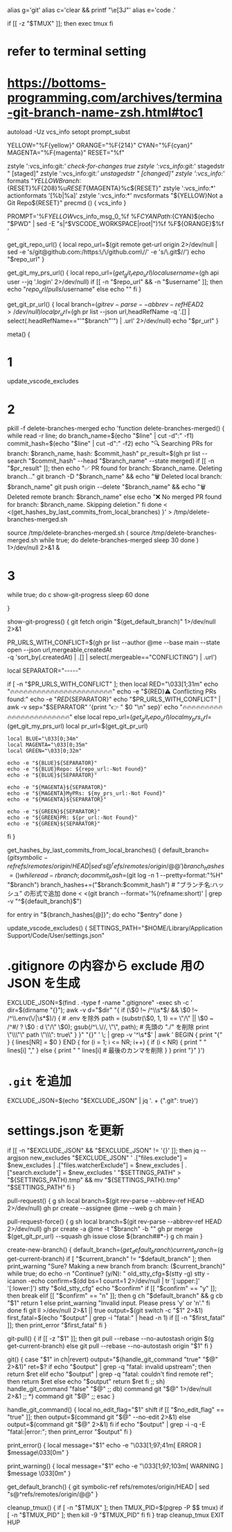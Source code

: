 alias g='git'
alias c='clear && printf "\e[3J"'
alias e='code .'

if [[ -z "$TMUX" ]]; then
  exec tmux
fi

# refer to terminal setting
# https://bottoms-programming.com/archives/termina-git-branch-name-zsh.html#toc1
autoload -Uz vcs_info
setopt prompt_subst

YELLOW="%F{yellow}"
ORANGE="%F{214}"
CYAN="%F{cyan}"
MAGENTA="%F{magenta}"
RESET="%f"

zstyle ':vcs_info:git:*' check-for-changes true
zstyle ':vcs_info:git:*' stagedstr " [staged]"
zstyle ':vcs_info:git:*' unstagedstr " [changed]"
zstyle ':vcs_info:*' formats "${YELLOW}Branch: %b${RESET}%F{208}%u${RESET}${MAGENTA}%c${RESET}"
zstyle ':vcs_info:*' actionformats '[%b|%a]'
zstyle ':vcs_info:*' nvcsformats "${YELLOW}Not a Git Repo${RESET}"
precmd () { vcs_info }

PROMPT='%F${YELLOW}$vcs_info_msg_0_%f
%F${CYAN}Path: %F${CYAN}$(echo "$PWD" | sed -E "s|^$VSCODE_WORKSPACE|root|")%f
%F${ORANGE}$%f '

get_git_repo_url() {
  local repo_url=$(git remote get-url origin 2>/dev/null | sed -e 's/git@github.com:/https:\/\/github.com\//' -e 's/\.git$//')
  echo "$repo_url"
}

get_git_my_prs_url() {
  local repo_url=$(get_git_repo_url)
  local username=$(gh api user --jq '.login' 2>/dev/null)
  if [[ -n "$repo_url" && -n "$username" ]]; then
    echo "$repo_url/pulls/$username"
  else
    echo ""
  fi
}

get_git_pr_url() {
  local branch=$(git rev-parse --abbrev-ref HEAD 2>/dev/null)
  local pr_url=$(gh pr list --json url,headRefName -q '.[] | select(.headRefName=="'"$branch"'") | .url' 2>/dev/null)
  echo "$pr_url"
}

meta() {
  # 1
  update_vscode_excludes

  # 2
  pkill -f delete-branches-merged
  echo 'function delete-branches-merged() {
    while read -r line; do
      branch_name=$(echo "$line" | cut -d":" -f1)
      commit_hash=$(echo "$line" | cut -d":" -f2)
      echo "🔍 Searching PRs for branch: $branch_name, hash: $commit_hash"
      pr_result=$(gh pr list --search "$commit_hash" --head "$branch_name" --state merged)
      if [[ -n "$pr_result" ]]; then
        echo "✅ PR found for branch: $branch_name. Deleting branch..."
        git branch -D "$branch_name" && echo "🗑 Deleted local branch: $branch_name"
        git push origin --delete "$branch_name" && echo "🗑 Deleted remote branch: $branch_name"
      else
        echo "❌ No merged PR found for branch: $branch_name. Skipping deletion."
      fi
    done < <(get_hashes_by_last_commits_from_local_branches)
  }' > /tmp/delete-branches-merged.sh

  source /tmp/delete-branches-merged.sh
  (
    source /tmp/delete-branches-merged.sh
    while true; do
      delete-branches-merged
      sleep 30
    done
  ) 1>/dev/null 2>&1 &

  # 3
  while true; do
    c
    show-git-progress
    sleep 60
  done

}

show-git-progress() {
  git fetch origin "$(get_default_branch)" 1>/dev/null 2>&1

  PR_URLS_WITH_CONFLICT=$(gh pr list --author @me --base main --state open --json url,mergeable,createdAt \
  -q 'sort_by(.createdAt) | .[] | select(.mergeable=="CONFLICTING") | .url')

  local SEPARATOR="-----"

  if [ -n "$PR_URLS_WITH_CONFLICT" ]; then
    local RED="\033[1;31m"
    echo "🔥🔥🔥🔥🔥🔥🔥🔥🔥🔥🔥🔥🔥🔥🔥🔥🔥🔥🔥🔥🔥🔥🔥"
    echo -e "${RED}⚠️  Conflicting PRs found:"
    echo -e "${RED}${SEPARATOR}"
    echo "$PR_URLS_WITH_CONFLICT" | awk -v sep="$SEPARATOR" '{print "👉 " $0 "\n" sep}'
    echo "🔥🔥🔥🔥🔥🔥🔥🔥🔥🔥🔥🔥🔥🔥🔥🔥🔥🔥🔥🔥🔥🔥🔥"
  else
    local repo_url=$(get_git_repo_url)
    local my_prs_url=$(get_git_my_prs_url)
    local pr_url=$(get_git_pr_url)

    local BLUE="\033[0;34m"
    local MAGENTA="\033[0;35m"
    local GREEN="\033[0;32m"

    echo -e "${BLUE}${SEPARATOR}"
    echo -e "${BLUE}Repo: ${repo_url:-Not Found}"
    echo -e "${BLUE}${SEPARATOR}"

    echo -e "${MAGENTA}${SEPARATOR}"
    echo -e "${MAGENTA}MyPRs: ${my_prs_url:-Not Found}"
    echo -e "${MAGENTA}${SEPARATOR}"

    echo -e "${GREEN}${SEPARATOR}"
    echo -e "${GREEN}PR: ${pr_url:-Not Found}"
    echo -e "${GREEN}${SEPARATOR}"
  fi
}

get_hashes_by_last_commits_from_local_branches() {
  default_branch=$(git symbolic-ref refs/remotes/origin/HEAD | sed 's@^refs/remotes/origin/@@')
  branch_hashes=()
  while read -r branch; do
    commit_hash=$(git log -n 1 --pretty=format:"%H" "$branch")
    branch_hashes+=("$branch:$commit_hash")  # "ブランチ名:ハッシュ" の形式で追加
  done < <(git branch --format='%(refname:short)' | grep -v "^${default_branch}$")

  for entry in "${branch_hashes[@]}"; do
    echo "$entry"
  done
}

update_vscode_excludes() {
  SETTINGS_PATH="$HOME/Library/Application Support/Code/User/settings.json"

  # .gitignore の内容から exclude 用の JSON を生成
  EXCLUDE_JSON=$(find . -type f -name ".gitignore" -exec sh -c '
    dir=$(dirname "{}");
    awk -v d="$dir" "{
      if (\$0 !~ /^\\s*$/ && \$0 !~ /^\\.env(\/|\s*$)/) {  # .env を除外
        path = (substr(\$0, 1, 1) == \"/\" || \$0 ~ /^#/ ? \$0 : d \"/\" \$0);
        gsub(/^\.\//, \"\", path);  # 先頭の "./" を削除
        print \"\\\"\" path \"\\\": true\"
      }
    }" "{}"
  ' \; | grep -v '^\s*$' | awk '
    BEGIN { print "{" }
    { lines[NR] = $0 }
    END {
      for (i = 1; i <= NR; i++) {
        if (i < NR) {
          print "    " lines[i] ","
        } else {
          print "    " lines[i]   # 最後のカンマを削除
        }
      }
      print "}"
    }')

  # `.git` を追加
  EXCLUDE_JSON=$(echo "$EXCLUDE_JSON" | jq '. + {".git": true}')

  # settings.json を更新
  if [[ -n "$EXCLUDE_JSON" && "$EXCLUDE_JSON" != '{}' ]]; then
    jq --argjson new_excludes "$EXCLUDE_JSON" '
      .["files.exclude"] = $new_excludes
      | .["files.watcherExclude"] = $new_excludes
      | .["search.exclude"] = $new_excludes
    ' "$SETTINGS_PATH" > "${SETTINGS_PATH}.tmp" && mv "${SETTINGS_PATH}.tmp" "$SETTINGS_PATH"
  fi
}

pull-request() {
  g sh
  local branch=$(git rev-parse --abbrev-ref HEAD 2>/dev/null)
  gh pr create --assignee @me --web
  g ch main
}

pull-request-force() {
  g sh
  local branch=$(git rev-parse --abbrev-ref HEAD 2>/dev/null)
  gh pr create -a @me -t "$branch" -b ""
  gh pr merge $(get_git_pr_url) --squash
  gh issue close ${branch##*-}
  g ch main
}

create-new-branch() {
    default_branch=$(get_default_branch)
    current_branch=$(g get-current-branch)
    if [ "$current_branch" != "$default_branch" ]; then
        print_warning "Sure? Making a new branch from branch: ($current_branch)"
        while true; do
            echo -n "Continue? (y/N): "
            old_stty_cfg=$(stty -g)
            stty -icanon -echo
            confirm=$(dd bs=1 count=1 2>/dev/null | tr '[:upper:]' '[:lower:]')
            stty "$old_stty_cfg"
            echo "$confirm"
            if [[ "$confirm" == "y" ]]; then
                break
            elif [[ "$confirm" == "n" ]]; then
                g ch "$default_branch" && g cb "$1"
                return 1
            else
                print_warning "Invalid input. Please press 'y' or 'n'."
            fi
        done
    fi
    git ll >/dev/null 2>&1 || true
    output=$(git switch -c "$1" 2>&1)
    first_fatal=$(echo "$output" | grep -i "fatal:" | head -n 1)
    if [[ -n "$first_fatal" ]]; then
        print_error "$first_fatal"
    fi
}

git-pull() {
  if [[ -z "$1" ]]; then
    git pull --rebase --no-autostash origin $(g get-current-branch)
  else
    git pull --rebase --no-autostash origin "$1"
  fi
}


git() {
  case "$1" in
    ch|revert)
      output="$(handle_git_command "true" "$@" 2>&1)"
      ret=$?
      if echo "$output" | grep -q "fatal: invalid upstream"; then
        return $ret
      elif echo "$output" | grep -q "fatal: couldn't find remote ref"; then
        return $ret
      else
        echo "$output"
        return $ret
      fi
      ;;
    sh)
      handle_git_command "false" "$@"
      ;;
    db)
      command git "$@" 1>/dev/null 2>&1
      ;;
    *)
      command git "$@"
      ;;
  esac
}


handle_git_command() {
    local no_edit_flag="$1"
    shift
    if [[ "$no_edit_flag" == "true" ]]; then
        output=$(command git "$@" --no-edit 2>&1)
    else
        output=$(command git "$@" 2>&1)
    fi
    if echo "$output" | grep -i -q -E "fatal:|error:"; then
        print_error "$output"
    fi
}

print_error() {
    local message="$1"
    echo -e "\033[1;97;41m[ ERROR ] $message\033[0m"
}

print_warning() {
    local message="$1"
    echo -e "\033[1;97;103m[ WARNING ] $message \033[0m"
}

get_default_branch() {
  git symbolic-ref refs/remotes/origin/HEAD | sed "s@^refs/remotes/origin/@@"
}

cleanup_tmux() {
  if [ -n "$TMUX" ]; then
    TMUX_PID=$(pgrep -P $$ tmux)
    if [ -n "$TMUX_PID" ]; then
      kill -9 "$TMUX_PID"
    fi
  fi
}
trap cleanup_tmux EXIT HUP
